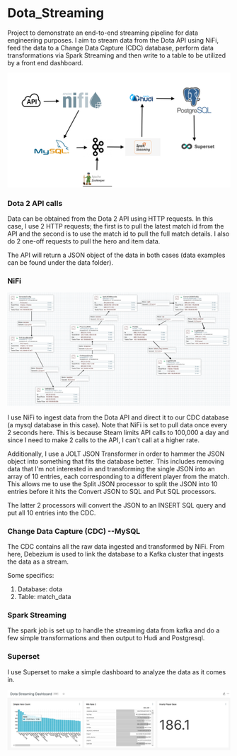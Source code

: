 # Dota_Streaming
Project to demonstrate an end-to-end streaming pipeline for data engineering purposes.  I aim to stream data from the Dota API using NiFi, feed the data to a Change Data Capture (CDC) database, perform data transformations via Spark Streaming and then write to a table to be utilized by a front end dashboard.

![Flow Diagram](assets/flow_diagram.png)

### Dota 2 API calls

Data can be obtained from the Dota 2 API using HTTP requests.  In this case, I use 2 HTTP requests; the first is to pull the latest match id from the API and the second is to use the match id to pull the full match details.  I also do 2 one-off requests to pull the hero and item data.

The API will return a JSON object of the data in both cases (data examples can be found under the data folder).

### NiFi

![NiFi Flow](assets/nifi_flow.png)

I use NiFi to ingest data from the Dota API and direct it to our CDC database (a mysql database in this case).  Note that NiFi is set to pull data once every 2 seconds here.  This is because Steam limits API calls to 100,000 a day and since I need to make 2 calls to the API, I can't call at a higher rate.

Additionally, I use a JOLT JSON Transformer in order to hammer the JSON object into something that fits the database better.  This includes removing data that I'm not interested in and transforming the single JSON into an array of 10 entries, each corresponding to a different player from the match.  This allows me to use the Split JSON processor to split the JSON into 10 entries before it hits the Convert JSON to SQL and Put SQL processors.

The latter 2 processors will convert the JSON to an INSERT SQL query and put all 10 entries into the CDC.

### Change Data Capture (CDC) --MySQL

The CDC contains all the raw data ingested and transformed by NiFi.  From here, Debezium is used to link the database to a Kafka cluster that ingests the data as a stream.  

Some specifics:
1. Database: dota
2. Table: match_data

### Spark Streaming

The spark job is set up to handle the streaming data from kafka and do a few simple transformations and then output to Hudi and Postgresql.  

### Superset

I use Superset to make a simple dashboard to analyze the data as it comes in.

![Superset Dashboard](assets/dashboard.png)